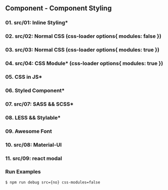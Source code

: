 ## Component - Component Styling

### 01. src/01: Inline Styling*
### 02. src/02: Normal CSS (css-loader options{ modules: false })
### 03. src/03: Normal CSS (css-loader options{ modules: true })
### 04. src/04: CSS Module* (css-loader options{ modules: true })
### 05. CSS in JS*
### 06. Styled Component*
### 07. src/07: SASS && SCSS*
### 08. LESS && Stylable*
### 09. Awesome Font
### 10. src/08: Material-UI
### 11. src/09: react modal

### Run Examples
```bash
$ npm run debug src={no} css-modules=false
```
